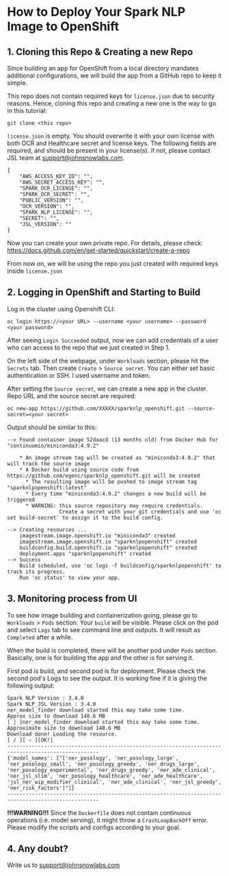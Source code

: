 # How to Deploy Your Spark NLP Image to OpenShift

## 1. Cloning this Repo & Creating a new Repo

Since building an app for OpenShift from a local directory mandates additional configurations, we will build the app from a GitHub repo to keep it simple. 

This repo does not contain required keys for `license.json` due to security reasons. Hence, cloning this repo and creating a new one is the way to go in this tutorial:

`git clone <this repo>`

`license.json` is empty. You should overwrite it with your own license with both OCR and Healthcare secret and license keys. 
The following fields are required, and should be present in your license(s). if not, please contact JSL team at support@johnsnowlabs.com.
```
{
    "AWS_ACCESS_KEY_ID": "",
    "AWS_SECRET_ACCESS_KEY": "",
    "SPARK_OCR_LICENSE": "",
    "SPARK_OCR_SECRET": "",
    "PUBLIC_VERSION": "",
    "OCR_VERSION": "",
    "SPARK_NLP_LICENSE": "",
    "SECRET": "",
    "JSL_VERSION": ""
}
```

Now you can create your own private repo. For details, please check: https://docs.github.com/en/get-started/quickstart/create-a-repo

From now on, we will be using the repo you just created with required keys inside `license.json`

## 2. Logging in OpenShift and Starting to Build

Log in the cluster using Openshift CLI:

`oc login https://<your URL> --username <your username> --password <your password>`

After seeing `Login Succeeded` output, now we can add credentials of a user who can access to the repo that we just created in Step 1.

On the left side of the webpage, under `Workloads` section, please hit the `Secrets` tab. Then create `Create` > `Source secret`. 
You can either set basic authentication or SSH. I used username and token.

After setting the `Source secret`, we can create a new app in the cluster. Repo URL and the source secret are required:

`oc new-app https://github.com/XXXXX/sparknlp_openshift.git --source-secret=<your secret>`

Output should be similar to this:
```
--> Found container image 52daacd (13 months old) from Docker Hub for "continuumio/miniconda3:4.9.2"

    * An image stream tag will be created as "miniconda3:4.9.2" that will track the source image
    * A Docker build using source code from https://github.com/egenc/sparknlp_openshift.git will be created
      * The resulting image will be pushed to image stream tag "sparknlpopenshift:latest"
      * Every time "miniconda3:4.9.2" changes a new build will be triggered
      * WARNING: this source repository may require credentials.
                 Create a secret with your git credentials and use 'oc set build-secret' to assign it to the build config.

--> Creating resources ...
    imagestream.image.openshift.io "miniconda3" created
    imagestream.image.openshift.io "sparknlpopenshift" created
    buildconfig.build.openshift.io "sparknlpopenshift" created
    deployment.apps "sparknlpopenshift" created
--> Success
    Build scheduled, use 'oc logs -f buildconfig/sparknlpopenshift' to track its progress.
    Run 'oc status' to view your app.
```

## 3. Monitoring process from UI

To see how image building and containerization going, please go to `Workloads` > `Pods` section. Your `build` will be visible. 
Please click on the pod and select `Logs` tab to see command line and outputs. It will result as `Completed` after a while.

When the build is completed, there will be another pod under `Pods` section. Basically, one is for building the app and the other is for serving it.

First pod is build, and second pod is for deployment. Please check the second pod's Logs to see the output. It is working fine if it is giving the following output: 

```
Spark NLP Version : 3.4.0
Spark NLP_JSL Version : 3.4.0
ner_model_finder download started this may take some time.
Approx size to download 148.6 MB
[ | ]ner_model_finder download started this may take some time.
Approximate size to download 148.6 MB
Download done! Loading the resource.
[ / ][ — ][OK!]
----------------------------------------------------------------------------------------------------
{'model_names': ["['ner_posology', 'ner_posology_large', 'ner_posology_small', 'ner_posology_greedy', 'ner_drugs_large',  'ner_posology_experimental', 'ner_drugs_greedy', 'ner_ade_clinical', 'ner_jsl_slim', 'ner_posology_healthcare', 'ner_ade_healthcare', 'jsl_ner_wip_modifier_clinical', 'ner_ade_clinical', 'ner_jsl_greedy', 'ner_risk_factors']"]}
----------------------------------------------------------------------------------------------------
```
**!!!WARNING!!!**
Since the `Dockerfile` does not contain  continuous operations (i.e. model serving), it might throw a `CrashLoopBackOff` error. Please modify the scripts and configs according to your goal.

## 4. Any doubt?
Write us to support@johnsnowlabs.com
